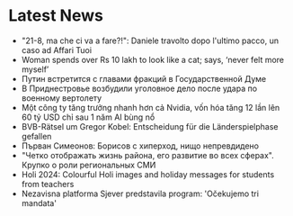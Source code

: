 # Latest News
-  "21-8, ma che ci va a fare?!": Daniele travolto dopo l'ultimo pacco, un caso ad Affari Tuoi
-  Woman spends over Rs 10 lakh to look like a cat; says, ‘never felt more myself’
-  Путин встретится с главами фракций в Государственной Думе
-  В Приднестровье возбудили уголовное дело после удара по военному вертолету
-  Một công ty tăng trưởng nhanh hơn cả Nvidia, vốn hóa tăng 12 lần lên 60 tỷ USD chỉ sau 1 năm AI bùng nổ
-  BVB-Rätsel um Gregor Kobel: Entscheidung für die Länderspielphase gefallen
-  Първан Симеонов: Борисов с хиперход, нищо непревдидено
-  "Четко отображать жизнь района, его развитие во всех сферах". Крупко о роли региональных СМИ
-  Holi 2024: Colourful Holi images and holiday messages for students from teachers
-  Nezavisna platforma Sjever predstavila program: 'Očekujemo tri mandata'
